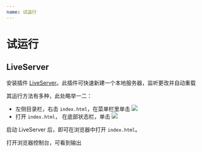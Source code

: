 ```yaml
---
name: 试运行
---
```


# 试运行

<v-clicks>

## LiveServer

安装插件 [LiveServer](https://marketplace.visualstudio.com/items?itemName=ritwickdey.LiveServer)。此插件可快速新建一个本地服务器，监听更改并自动重载

其运行方法有多种，此处略举一二：

- 左侧目录栏，右击 `index.html`，在菜单栏里单击 <img src="/002/liveServer01.jpg" class="inline h-6" />
- 打开 `index.html`， 在底部状态栏，单击 <img src="/002/liveServer03.jpg" class="inline h-6" />

启动 LiveServer 后，即可在浏览器中打开 `index.html`。

打开浏览器控制台，可看到输出
</v-clicks>

